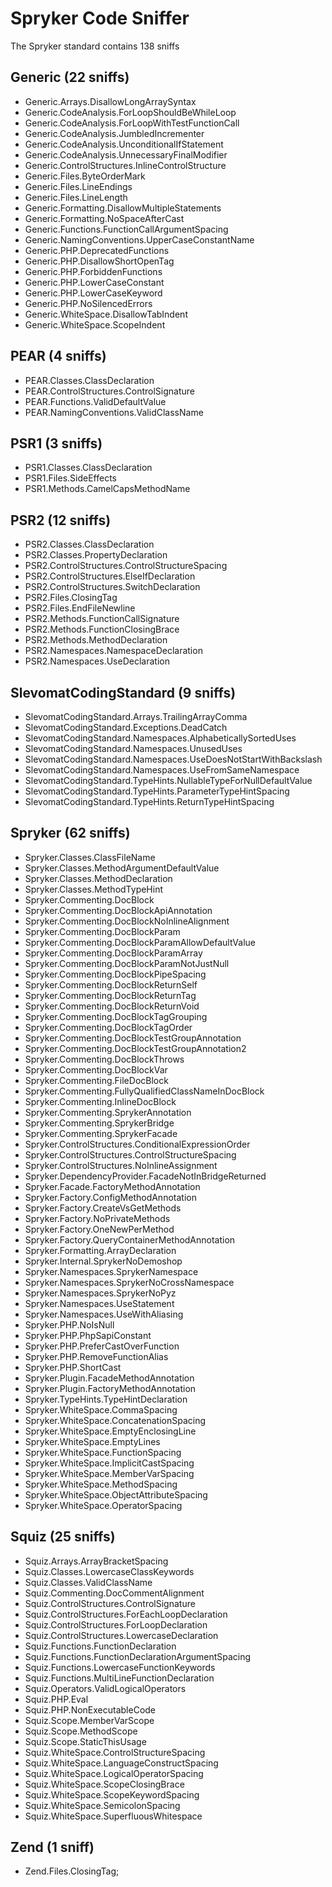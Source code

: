 # Spryker Code Sniffer


The Spryker standard contains 138 sniffs

Generic (22 sniffs)
-------------------
- Generic.Arrays.DisallowLongArraySyntax
- Generic.CodeAnalysis.ForLoopShouldBeWhileLoop
- Generic.CodeAnalysis.ForLoopWithTestFunctionCall
- Generic.CodeAnalysis.JumbledIncrementer
- Generic.CodeAnalysis.UnconditionalIfStatement
- Generic.CodeAnalysis.UnnecessaryFinalModifier
- Generic.ControlStructures.InlineControlStructure
- Generic.Files.ByteOrderMark
- Generic.Files.LineEndings
- Generic.Files.LineLength
- Generic.Formatting.DisallowMultipleStatements
- Generic.Formatting.NoSpaceAfterCast
- Generic.Functions.FunctionCallArgumentSpacing
- Generic.NamingConventions.UpperCaseConstantName
- Generic.PHP.DeprecatedFunctions
- Generic.PHP.DisallowShortOpenTag
- Generic.PHP.ForbiddenFunctions
- Generic.PHP.LowerCaseConstant
- Generic.PHP.LowerCaseKeyword
- Generic.PHP.NoSilencedErrors
- Generic.WhiteSpace.DisallowTabIndent
- Generic.WhiteSpace.ScopeIndent

PEAR (4 sniffs)
---------------
- PEAR.Classes.ClassDeclaration
- PEAR.ControlStructures.ControlSignature
- PEAR.Functions.ValidDefaultValue
- PEAR.NamingConventions.ValidClassName

PSR1 (3 sniffs)
---------------
- PSR1.Classes.ClassDeclaration
- PSR1.Files.SideEffects
- PSR1.Methods.CamelCapsMethodName

PSR2 (12 sniffs)
----------------
- PSR2.Classes.ClassDeclaration
- PSR2.Classes.PropertyDeclaration
- PSR2.ControlStructures.ControlStructureSpacing
- PSR2.ControlStructures.ElseIfDeclaration
- PSR2.ControlStructures.SwitchDeclaration
- PSR2.Files.ClosingTag
- PSR2.Files.EndFileNewline
- PSR2.Methods.FunctionCallSignature
- PSR2.Methods.FunctionClosingBrace
- PSR2.Methods.MethodDeclaration
- PSR2.Namespaces.NamespaceDeclaration
- PSR2.Namespaces.UseDeclaration

SlevomatCodingStandard (9 sniffs)
---------------------------------
- SlevomatCodingStandard.Arrays.TrailingArrayComma
- SlevomatCodingStandard.Exceptions.DeadCatch
- SlevomatCodingStandard.Namespaces.AlphabeticallySortedUses
- SlevomatCodingStandard.Namespaces.UnusedUses
- SlevomatCodingStandard.Namespaces.UseDoesNotStartWithBackslash
- SlevomatCodingStandard.Namespaces.UseFromSameNamespace
- SlevomatCodingStandard.TypeHints.NullableTypeForNullDefaultValue
- SlevomatCodingStandard.TypeHints.ParameterTypeHintSpacing
- SlevomatCodingStandard.TypeHints.ReturnTypeHintSpacing

Spryker (62 sniffs)
-------------------
- Spryker.Classes.ClassFileName
- Spryker.Classes.MethodArgumentDefaultValue
- Spryker.Classes.MethodDeclaration
- Spryker.Classes.MethodTypeHint
- Spryker.Commenting.DocBlock
- Spryker.Commenting.DocBlockApiAnnotation
- Spryker.Commenting.DocBlockNoInlineAlignment
- Spryker.Commenting.DocBlockParam
- Spryker.Commenting.DocBlockParamAllowDefaultValue
- Spryker.Commenting.DocBlockParamArray
- Spryker.Commenting.DocBlockParamNotJustNull
- Spryker.Commenting.DocBlockPipeSpacing
- Spryker.Commenting.DocBlockReturnSelf
- Spryker.Commenting.DocBlockReturnTag
- Spryker.Commenting.DocBlockReturnVoid
- Spryker.Commenting.DocBlockTagGrouping
- Spryker.Commenting.DocBlockTagOrder
- Spryker.Commenting.DocBlockTestGroupAnnotation
- Spryker.Commenting.DocBlockTestGroupAnnotation2
- Spryker.Commenting.DocBlockThrows
- Spryker.Commenting.DocBlockVar
- Spryker.Commenting.FileDocBlock
- Spryker.Commenting.FullyQualifiedClassNameInDocBlock
- Spryker.Commenting.InlineDocBlock
- Spryker.Commenting.SprykerAnnotation
- Spryker.Commenting.SprykerBridge
- Spryker.Commenting.SprykerFacade
- Spryker.ControlStructures.ConditionalExpressionOrder
- Spryker.ControlStructures.ControlStructureSpacing
- Spryker.ControlStructures.NoInlineAssignment
- Spryker.DependencyProvider.FacadeNotInBridgeReturned
- Spryker.Facade.FactoryMethodAnnotation
- Spryker.Factory.ConfigMethodAnnotation
- Spryker.Factory.CreateVsGetMethods
- Spryker.Factory.NoPrivateMethods
- Spryker.Factory.OneNewPerMethod
- Spryker.Factory.QueryContainerMethodAnnotation
- Spryker.Formatting.ArrayDeclaration
- Spryker.Internal.SprykerNoDemoshop
- Spryker.Namespaces.SprykerNamespace
- Spryker.Namespaces.SprykerNoCrossNamespace
- Spryker.Namespaces.SprykerNoPyz
- Spryker.Namespaces.UseStatement
- Spryker.Namespaces.UseWithAliasing
- Spryker.PHP.NoIsNull
- Spryker.PHP.PhpSapiConstant
- Spryker.PHP.PreferCastOverFunction
- Spryker.PHP.RemoveFunctionAlias
- Spryker.PHP.ShortCast
- Spryker.Plugin.FacadeMethodAnnotation
- Spryker.Plugin.FactoryMethodAnnotation
- Spryker.TypeHints.TypeHintDeclaration
- Spryker.WhiteSpace.CommaSpacing
- Spryker.WhiteSpace.ConcatenationSpacing
- Spryker.WhiteSpace.EmptyEnclosingLine
- Spryker.WhiteSpace.EmptyLines
- Spryker.WhiteSpace.FunctionSpacing
- Spryker.WhiteSpace.ImplicitCastSpacing
- Spryker.WhiteSpace.MemberVarSpacing
- Spryker.WhiteSpace.MethodSpacing
- Spryker.WhiteSpace.ObjectAttributeSpacing
- Spryker.WhiteSpace.OperatorSpacing

Squiz (25 sniffs)
-----------------
- Squiz.Arrays.ArrayBracketSpacing
- Squiz.Classes.LowercaseClassKeywords
- Squiz.Classes.ValidClassName
- Squiz.Commenting.DocCommentAlignment
- Squiz.ControlStructures.ControlSignature
- Squiz.ControlStructures.ForEachLoopDeclaration
- Squiz.ControlStructures.ForLoopDeclaration
- Squiz.ControlStructures.LowercaseDeclaration
- Squiz.Functions.FunctionDeclaration
- Squiz.Functions.FunctionDeclarationArgumentSpacing
- Squiz.Functions.LowercaseFunctionKeywords
- Squiz.Functions.MultiLineFunctionDeclaration
- Squiz.Operators.ValidLogicalOperators
- Squiz.PHP.Eval
- Squiz.PHP.NonExecutableCode
- Squiz.Scope.MemberVarScope
- Squiz.Scope.MethodScope
- Squiz.Scope.StaticThisUsage
- Squiz.WhiteSpace.ControlStructureSpacing
- Squiz.WhiteSpace.LanguageConstructSpacing
- Squiz.WhiteSpace.LogicalOperatorSpacing
- Squiz.WhiteSpace.ScopeClosingBrace
- Squiz.WhiteSpace.ScopeKeywordSpacing
- Squiz.WhiteSpace.SemicolonSpacing
- Squiz.WhiteSpace.SuperfluousWhitespace

Zend (1 sniff)
---------------
- Zend.Files.ClosingTag;